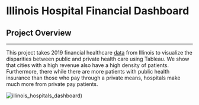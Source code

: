 # Illinois Hospital Financial Dashboard
## Project Overview
___
This project takes 2019 financial healthcare [data](https://figshare.com/articles/dataset/Illinois_Hospital_Financial_Data/8018555/1) from Illinois to visualize the disparities between public and private health care using Tableau. We show that cities with a high revenue also have a high density of patients. Furthermore, there while there are more patients with public health insurance than those who pay through a private means, hospitals make much more from private pay patients. 

![illinois_hospitals_dashboard](https://user-images.githubusercontent.com/94077724/218639653-70aefe70-1bf7-4ee3-8a23-93bb71b21e3b.png))
